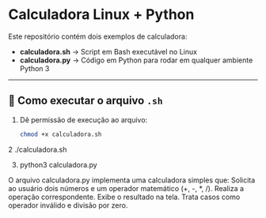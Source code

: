 # Calculadora Linux + Python

Este repositório contém dois exemplos de calculadora:

- **calculadora.sh** → Script em Bash executável no Linux
- **calculadora.py** → Código em Python para rodar em qualquer ambiente Python 3

---

## 🔹 Como executar o arquivo `.sh`

1. Dê permissão de execução ao arquivo:
   ```bash
   chmod +x calculadora.sh

   
2 ./calculadora.sh

3. python3 calculadora.py


O arquivo calculadora.py implementa uma calculadora simples que:
Solicita ao usuário dois números e um operador matemático (+, -, *, /).
Realiza a operação correspondente.
Exibe o resultado na tela.
Trata casos como operador inválido e divisão por zero.
